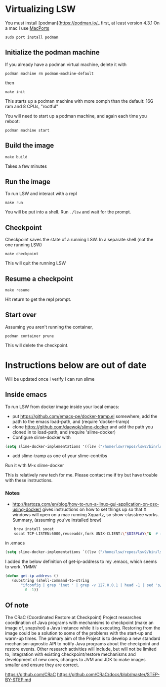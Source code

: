 # Virtualizing LSW

You must install [podman](https://podman.io/_ first, at least version 4.3.1 On a mac I use [MacPorts](https://www.macports.org/)
```
sudo port install podman
``` 

## Initialize the podman machine
If you already have a podman virtual machine, delete it with 
```
podman machine rm podman-machine-default
```
then 
```
make init
```
This starts up a podman machine with more oomph than the default: 16G ram and 8 CPUs, "rootful"

You will need to start up a podman machine, and again each time you reboot:
```
podman machine start
```

## Build the image
```
make build
```
Takes a few minutes

## Run the image
To run LSW and interact with a repl
```
make run
```
You will be put into a shell. Run ```./lsw``` and wait for the prompt.

## Checkpoint 
Checkpoint saves the state of a running LSW. In a separate shell (not the one running LSW)
```
make checkpoint
```
This will quit the running LSW

## Resume a checkpoint 
```
make resume
```
Hit return to get the repl prompt.

## Start over
Assuming you aren't running the container, 
```
podman container prune 
```
This will delete the checkpoint. 

# Instructions below are out of date

Will be updated once I verify I can run slime

## Inside emacs

To run LSW from docker image inside your local emacs:
 - put https://github.com/emacs-pe/docker-tramp.el somewhere, add the path to the emacs load-path, and (require 'docker-tramp)
 - clone https://github.com/daewok/slime-docker and add the path you cloned in to load-path, and (require 'slime-docker)
 - Configure slime-docker with 
 ```lisp
 (setq slime-docker-implementations '((lsw ("/home/lsw/repos/lsw2/bin/lsw") :image-name "lsw2/lisp")))
 ```
 - add slime-tramp as one of your slime-contribs

Run it with M-x slime-docker

This is relatively new tech for me. Please contact me if try but have trouble with these instructions.

### Notes

- http://kartoza.com/en/blog/how-to-run-a-linux-gui-application-on-osx-using-docker/ gives instructions on how to set
  things up so that X windows will open on a mac running Xquartz, so show-classtree works. Summary,
  (assuming you've installed brew)
```bash
    brew install socat
    socat TCP-LISTEN:6000,reuseaddr,fork UNIX-CLIENT:\"$DISPLAY\"&  # (do that only once per login session)
```
in .emacs
```lisp
(setq slime-docker-implementations `((lsw ("/home/lsw/repos/lsw2/bin/lsw") :image-name "lsw2/lisp" :env (("DISPLAY" . ,(concat (get-ip-address) ":0"))))))
```
I added the below definition of get-ip-address to my .emacs, which seems to work. YMMV 
```lisp
(defun get-ip-address ()
   (substring (shell-command-to-string
       "ifconfig | grep 'inet ' | grep -v 127.0.0.1 | head -1 | sed 's/.*inet \\(\\([0-9\\.]\\)*\\).*/\\1/'")
	     0 -1))
```

## Of note

The CRaC (Coordinated Restore at Checkpoint) Project researches coordination of Java programs with mechanisms to checkpoint (make an image of, snapshot) a Java instance while it is executing. Restoring from the image could be a solution to some of the problems with the start-up and warm-up times. The primary aim of the Project is to develop a new standard mechanism-agnostic API to notify Java programs about the checkpoint and restore events. Other research activities will include, but will not be limited to, integration with existing checkpoint/restore mechanisms and development of new ones, changes to JVM and JDK to make images smaller and ensure they are correct.

https://github.com/CRaC
https://github.com/CRaC/docs/blob/master/STEP-BY-STEP.md
